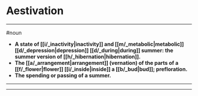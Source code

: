 # Aestivation
---
#noun
- **A state of [[i/_inactivity|inactivity]] and [[m/_metabolic|metabolic]] [[d/_depression|depression]] [[d/_during|during]] summer: the summer version of [[h/_hibernation|hibernation]].**
- **The [[a/_arrangement|arrangement]] (vernation) of the parts of a [[f/_flower|flower]] [[i/_inside|inside]] a [[b/_bud|bud]]; prefloration.**
- **The spending or passing of a summer.**
---
---
